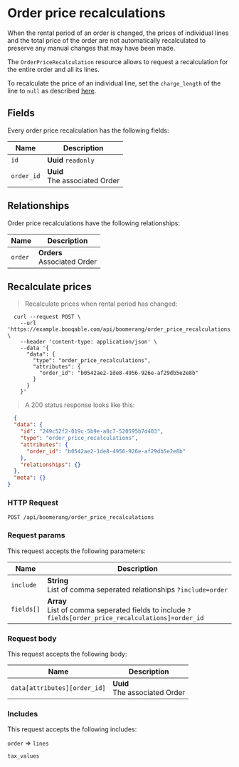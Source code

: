# Order price recalculations

When the rental period of an order is changed, the prices of individual lines
and the total price of the order are not automatically recalculated to preserve
any manual changes that may have been made.

The `OrderPriceRecalculation` resource allows to request a recalculation for the
entire order and all its lines.

To recalculate the price of an individual line, set the `charge_length` of the
line to `null` as described [here](#lines-fields).

## Fields
Every order price recalculation has the following fields:

Name | Description
-- | --
`id` | **Uuid** `readonly`<br>
`order_id` | **Uuid** <br>The associated Order


## Relationships
Order price recalculations have the following relationships:

Name | Description
-- | --
`order` | **Orders** <br>Associated Order


## Recalculate prices



> Recalculate prices when rental period has changed:

```shell
  curl --request POST \
    --url 'https://example.booqable.com/api/boomerang/order_price_recalculations' \
    --header 'content-type: application/json' \
    --data '{
      "data": {
        "type": "order_price_recalculations",
        "attributes": {
          "order_id": "b0542ae2-1de8-4956-926e-af29db5e2e8b"
        }
      }
    }'
```

> A 200 status response looks like this:

```json
  {
  "data": {
    "id": "249c52f2-019c-5b9e-a8c7-520595b7d403",
    "type": "order_price_recalculations",
    "attributes": {
      "order_id": "b0542ae2-1de8-4956-926e-af29db5e2e8b"
    },
    "relationships": {}
  },
  "meta": {}
}
```

### HTTP Request

`POST /api/boomerang/order_price_recalculations`

### Request params

This request accepts the following parameters:

Name | Description
-- | --
`include` | **String** <br>List of comma seperated relationships `?include=order`
`fields[]` | **Array** <br>List of comma seperated fields to include `?fields[order_price_recalculations]=order_id`


### Request body

This request accepts the following body:

Name | Description
-- | --
`data[attributes][order_id]` | **Uuid** <br>The associated Order


### Includes

This request accepts the following includes:

`order` => 
`lines`


`tax_values`







